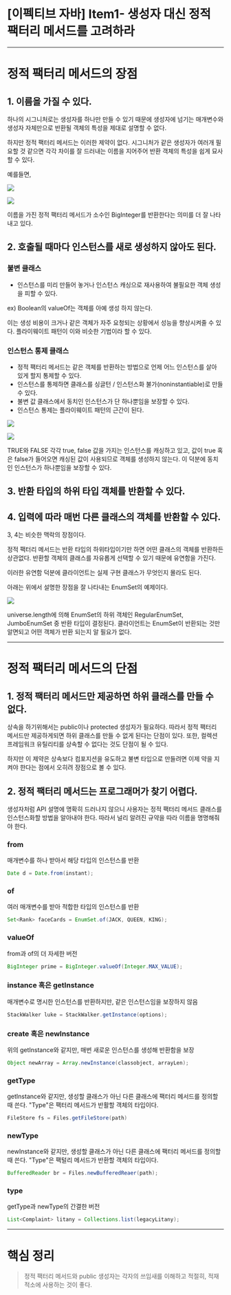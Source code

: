 # [이펙티브 자바] Item1- 생성자 대신 정적 팩터리 메서드를 고려하라

---

# 정적 팩터리 메서드의 장점

## 1. 이름을 가질 수 있다.

하나의 시그니처로는 생성자를 하나만 만들 수 있기 때문에 생성자에 넘기는 매개변수와 생성자 자체만으로 반환될 객체의 특성을 제대로 설명할 수 없다.

하지만 정적 팩터리 메서드는 이러한 제약이 없다. 시그니처가 같은 생성자가 여러개 필요할 것 같으면 각각 차이를 잘 드러내는 이름을 지어주어 반환 객체의 특성을 쉽게 묘사할 수 있다.

예를들면,

![](https://s3.us-west-2.amazonaws.com/secure.notion-static.com/f48a3262-6e77-4927-94e0-44d2d2a8f7c9/Untitled.png?X-Amz-Algorithm=AWS4-HMAC-SHA256&X-Amz-Credential=AKIAT73L2G45O3KS52Y5%2F20210124%2Fus-west-2%2Fs3%2Faws4_request&X-Amz-Date=20210124T122746Z&X-Amz-Expires=86400&X-Amz-Signature=aa16381386f85ec30338e3babec8b4c58004605979e99ff4b716d1064b601c67&X-Amz-SignedHeaders=host&response-content-disposition=filename%20%3D%22Untitled.png%22)

![](https://s3.us-west-2.amazonaws.com/secure.notion-static.com/1f0fc658-af83-414d-a385-3059f4aadeff/Untitled.png?X-Amz-Algorithm=AWS4-HMAC-SHA256&X-Amz-Credential=AKIAT73L2G45O3KS52Y5%2F20210124%2Fus-west-2%2Fs3%2Faws4_request&X-Amz-Date=20210124T122822Z&X-Amz-Expires=86400&X-Amz-Signature=ae130ae4c7f58f4fa35b93e68446d730b6bfdccbb8137a3b0c9dd95e56e04663&X-Amz-SignedHeaders=host&response-content-disposition=filename%20%3D%22Untitled.png%22)

이름을 가진 정적 팩터리 메서드가 소수인 BigInteger를 반환한다는 의미를 더 잘 나타내고 있다.

## 2. 호출될 때마다  인스턴스를 새로 생성하지 않아도 된다.

### **불변 클래스**

- 인스턴스를 미리 만들어 놓거나 인스턴스 캐싱으로 재사용하여 불필요한 객체 생성을 피할 수 있다.

ex) Boolean의 valueOf는 객체를 아예 생성 하지 않는다.

이는 생성 비용이 크거나 같은 객체가 자주 요청되는 상황에서 성능을 향상시켜줄 수 있다. 플라이웨이트 패턴이 이와 비슷한 기법이라 할 수 있다.

### 인스턴스 통제 클래스

- 정적 팩터리 메서드는 같은 객체를 반환하는 방법으로 언제 어느 인스턴스를 살아 있게 할지 통제할 수 있다.
- 인스턴스를 통제하면 클래스를 싱글턴 / 인스턴스화 불가(noninstantiable)로 만들 수 있다.
- 불변 값 클래스에서 동치인 인스턴스가 단 하나뿐임을 보장할 수 있다.
- 인스턴스 통제는 플라이웨이트 패턴의 근간이 된다.

![](https://s3.us-west-2.amazonaws.com/secure.notion-static.com/1bdc3a09-575e-4f96-a782-1efb0d96f59f/Untitled.png?X-Amz-Algorithm=AWS4-HMAC-SHA256&X-Amz-Credential=AKIAT73L2G45O3KS52Y5%2F20210124%2Fus-west-2%2Fs3%2Faws4_request&X-Amz-Date=20210124T122837Z&X-Amz-Expires=86400&X-Amz-Signature=98906a2ce009bb14003c6e304511964174ae89e142bb9d0d7068995cee75840f&X-Amz-SignedHeaders=host&response-content-disposition=filename%20%3D%22Untitled.png%22)

![](https://s3.us-west-2.amazonaws.com/secure.notion-static.com/4cec3985-8fe9-4ffe-b668-9334c34ebe3b/Untitled.png?X-Amz-Algorithm=AWS4-HMAC-SHA256&X-Amz-Credential=AKIAT73L2G45O3KS52Y5%2F20210124%2Fus-west-2%2Fs3%2Faws4_request&X-Amz-Date=20210124T122855Z&X-Amz-Expires=86400&X-Amz-Signature=1b7cd9cc3a881237c640a62f1a1fc74eb84996fd3ea5fd3f5254a2b317130644&X-Amz-SignedHeaders=host&response-content-disposition=filename%20%3D%22Untitled.png%22)

TRUE와 FALSE 각각 true, false 값을 가지는 인스턴스를 캐싱하고 있고, 값이 true 혹은 false가 들어오면 캐싱된 값이 사용되므로 객체를 생성하지 않는다. 이 덕분에 동치인 인스턴스가 하나뿐임을 보장할 수 있다.

## 3. 반환 타입의 하위 타입 객체를 반환할 수 있다.

## 4. 입력에 따라 매번 다른 클래스의 객체를 반환할 수 있다.

3, 4는 비슷한 맥락의 장점이다. 

정적 팩터리 메서드는 반환 타입의 하위타입이기만 하면 어떤 클래스의 객체를 반환하든 상관없다. 반환할 객체의 클래스를 자유롭게 선택할 수 있기 때문에 유연함을 가진다.

이러한 유연함 덕분에 클라이언트는 실제 구현 클래스가 무엇인지 몰라도 된다.

아래는 위에서 설명한 장점을 잘 나타내는 EnumSet의 예제이다.

![](https://s3.us-west-2.amazonaws.com/secure.notion-static.com/d9c61164-409a-4eb3-8a0b-98048c48301f/Untitled.png?X-Amz-Algorithm=AWS4-HMAC-SHA256&X-Amz-Credential=AKIAT73L2G45O3KS52Y5%2F20210124%2Fus-west-2%2Fs3%2Faws4_request&X-Amz-Date=20210124T122912Z&X-Amz-Expires=86400&X-Amz-Signature=8287ccfcb4c431faeba25024d423f813f4ef2018cce535db61d086aaf6f11c4f&X-Amz-SignedHeaders=host&response-content-disposition=filename%20%3D%22Untitled.png%22)

universe.length에 의해 EnumSet의 하위 객체인 RegularEnumSet, JumboEnumSet 중 반환 타입이 결정된다. 클라이언트는 EnumSet이 반환되는 것만 알면되고 어떤 객체가 반환 되는지 알 필요가 없다.

---

# 정적 팩터리 메서드의 단점

## 1. 정적 팩터리 메서드만 제공하면 하위 클래스를 만들 수 없다.

상속을 하기위해서는 public이나 protected 생성자가 필요하다. 따라서 정적 팩터리 메서드만 제공하게되면 하위 클래스를 만들 수 없게 된다는 단점이 있다. 또한, 컬렉션 프레임워크 유틸리티를 상속할 수 없다는 것도 단점이 될 수 있다.

하지만 이 제약은 상속보다 컴포지션을 유도하고 불변 타입으로 만들려면 이제 약을 지켜야 한다는 점에서 오히려 장점으로 볼 수 있다.

## 2. 정적 팩터리 메서드는 프로그래머가 찾기 어렵다.

생성자처럼 API 설명에 명확히 드러나지 않으니 사용자는 정적 팩터리 메서드 클래스를 인스턴스화할 방법을 알아내야 한다. 따라서 널리 알려진 규약을 따라 이름을 명명해줘야 한다.

### from

매개변수를 하나 받아서 해당 타입의 인스턴스를 반환

``` java
Date d = Date.from(instant);
```

### of

여러 매개변수를 받아 적합한 타입의 인스턴스를 반환

```java
Set<Rank> faceCards = EnumSet.of(JACK, QUEEN, KING);
```

### valueOf

from과 of의 더 자세한 버전

```java
BigInteger prime = BigInteger.valueOf(Integer.MAX_VALUE);
```

### instance 혹은 getInstance

매개변수로 명시한 인스턴스를 반환하지만, 같은 인스턴스임을 보장하지 않음

```java
StackWalker luke = StackWalker.getInstance(options);
```

### create 혹은 newInstance

위의 getInstance와 같지만, 매번 새로운 인스턴스를 생성해 반환함을 보장

```java
Object newArray = Array.newInstance(classobject, arrayLen);
```

### getType

getInstance와 같지만, 생성할 클래스가 아닌 다른 클래스에 팩터리 메서드를 정의할 때 쓴다. "Type"은 팩터리 메서드가 반활할 객체의 타입이다.

```java
FileStore fs = Files.getFileStore(path)
```

### newType

newInstance와 같지만, 생성할 클래스가 아닌 다른 클래스에 팩터리 메서드를 정의할 때 쓴다. "Type"은 팩털리 메서드가 반환할 객체의 타입이다.

```java
BufferedReader br = Files.newBufferedReaer(path);
```

### type

getType과 newType의 간결한 버전

```java
List<Complaint> litany = Collections.list(legacyLitany);
```

---

# 핵심 정리

> 정적 팩터리 메서드와 public 생성자는 각자의 쓰임새를 이해하고 적절히, 적재적소에 사용하는 것이 좋다.
